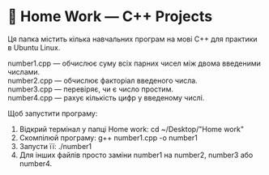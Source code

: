 # 🧮 Home Work — C++ Projects

Ця папка містить кілька навчальних програм на мові C++ для практики в Ubuntu Linux.

number1.cpp — обчислює суму всіх парних чисел між двома введеними числами.  
number2.cpp — обчислює факторіал введеного числа.  
number3.cpp — перевіряє, чи є число простим.  
number4.cpp — рахує кількість цифр у введеному числі.

Щоб запустити програму:
1. Відкрий термінал у папці Home work: cd ~/Desktop/"Home work"
2. Скомпілюй програму: g++ number1.cpp -o number1
3. Запусти її: ./number1
4. Для інших файлів просто заміни number1 на number2, number3 або number4.
